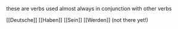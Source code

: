 these are verbs used almost always in conjunction with other verbs 



[[Deutsche]]
[[Haben]]
[[Sein]]
[[Werden]] (not there yet!)